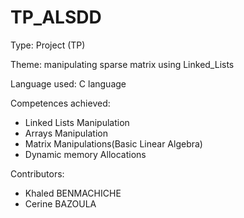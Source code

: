 # TP_ALSDD

Type: Project (TP)

Theme: manipulating sparse matrix using Linked_Lists

Language used: C language

Competences achieved:
  - Linked Lists Manipulation 
  - Arrays Manipulation
  - Matrix Manipulations(Basic Linear Algebra)
  - Dynamic memory Allocations
  
Contributors:
  - Khaled BENMACHICHE
  - Cerine BAZOULA
